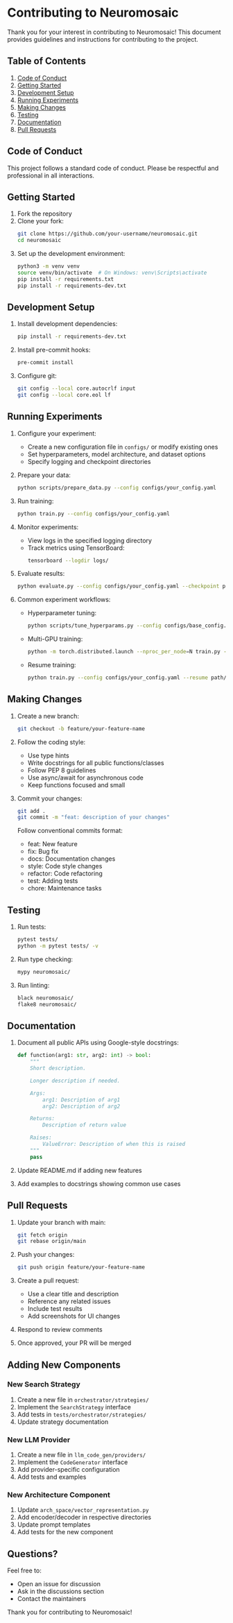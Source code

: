 # Contributing to Neuromosaic

Thank you for your interest in contributing to Neuromosaic! This document provides guidelines and instructions for contributing to the project.

## Table of Contents

1. [Code of Conduct](#code-of-conduct)
2. [Getting Started](#getting-started)
3. [Development Setup](#development-setup)
4. [Running Experiments](#running-experiments)
5. [Making Changes](#making-changes)
6. [Testing](#testing)
7. [Documentation](#documentation)
8. [Pull Requests](#pull-requests)

## Code of Conduct

This project follows a standard code of conduct. Please be respectful and professional in all interactions.

## Getting Started

1. Fork the repository
2. Clone your fork:
   ```bash
   git clone https://github.com/your-username/neuromosaic.git
   cd neuromosaic
   ```
3. Set up the development environment:
   ```bash
   python3 -m venv venv
   source venv/bin/activate  # On Windows: venv\Scripts\activate
   pip install -r requirements.txt
   pip install -r requirements-dev.txt
   ```

## Development Setup

1. Install development dependencies:

   ```bash
   pip install -r requirements-dev.txt
   ```

2. Install pre-commit hooks:

   ```bash
   pre-commit install
   ```

3. Configure git:
   ```bash
   git config --local core.autocrlf input
   git config --local core.eol lf
   ```

## Running Experiments

1. Configure your experiment:

   - Create a new configuration file in `configs/` or modify existing ones
   - Set hyperparameters, model architecture, and dataset options
   - Specify logging and checkpoint directories

2. Prepare your data:

   ```bash
   python scripts/prepare_data.py --config configs/your_config.yaml
   ```

3. Run training:

   ```bash
   python train.py --config configs/your_config.yaml
   ```

4. Monitor experiments:

   - View logs in the specified logging directory
   - Track metrics using TensorBoard:
     ```bash
     tensorboard --logdir logs/
     ```

5. Evaluate results:

   ```bash
   python evaluate.py --config configs/your_config.yaml --checkpoint path/to/checkpoint
   ```

6. Common experiment workflows:
   - Hyperparameter tuning:
     ```bash
     python scripts/tune_hyperparams.py --config configs/base_config.yaml --param-grid configs/param_grid.yaml
     ```
   - Multi-GPU training:
     ```bash
     python -m torch.distributed.launch --nproc_per_node=N train.py --config configs/your_config.yaml
     ```
   - Resume training:
     ```bash
     python train.py --config configs/your_config.yaml --resume path/to/checkpoint
     ```

## Making Changes

1. Create a new branch:

   ```bash
   git checkout -b feature/your-feature-name
   ```

2. Follow the coding style:

   - Use type hints
   - Write docstrings for all public functions/classes
   - Follow PEP 8 guidelines
   - Use async/await for asynchronous code
   - Keep functions focused and small

3. Commit your changes:

   ```bash
   git add .
   git commit -m "feat: description of your changes"
   ```

   Follow conventional commits format:

   - feat: New feature
   - fix: Bug fix
   - docs: Documentation changes
   - style: Code style changes
   - refactor: Code refactoring
   - test: Adding tests
   - chore: Maintenance tasks

## Testing

1. Run tests:

   ```bash
   pytest tests/
   python -m pytest tests/ -v
   ```

2. Run type checking:

   ```bash
   mypy neuromosaic/
   ```

3. Run linting:
   ```bash
   black neuromosaic/
   flake8 neuromosaic/
   ```

## Documentation

1. Document all public APIs using Google-style docstrings:

   ```python
   def function(arg1: str, arg2: int) -> bool:
       """
       Short description.

       Longer description if needed.

       Args:
           arg1: Description of arg1
           arg2: Description of arg2

       Returns:
           Description of return value

       Raises:
           ValueError: Description of when this is raised
       """
       pass
   ```

2. Update README.md if adding new features

3. Add examples to docstrings showing common use cases

## Pull Requests

1. Update your branch with main:

   ```bash
   git fetch origin
   git rebase origin/main
   ```

2. Push your changes:

   ```bash
   git push origin feature/your-feature-name
   ```

3. Create a pull request:

   - Use a clear title and description
   - Reference any related issues
   - Include test results
   - Add screenshots for UI changes

4. Respond to review comments

5. Once approved, your PR will be merged

## Adding New Components

### New Search Strategy

1. Create a new file in `orchestrator/strategies/`
2. Implement the `SearchStrategy` interface
3. Add tests in `tests/orchestrator/strategies/`
4. Update strategy documentation

### New LLM Provider

1. Create a new file in `llm_code_gen/providers/`
2. Implement the `CodeGenerator` interface
3. Add provider-specific configuration
4. Add tests and examples

### New Architecture Component

1. Update `arch_space/vector_representation.py`
2. Add encoder/decoder in respective directories
3. Update prompt templates
4. Add tests for the new component

## Questions?

Feel free to:

- Open an issue for discussion
- Ask in the discussions section
- Contact the maintainers

Thank you for contributing to Neuromosaic!
